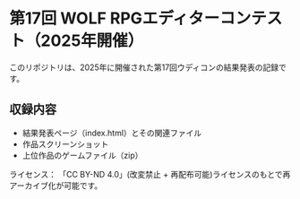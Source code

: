 # 第17回 WOLF RPGエディターコンテスト（2025年開催）

このリポジトリは、2025年に開催された第17回ウディコンの結果発表の記録です。

## 収録内容
- 結果発表ページ（index.html）とその関連ファイル
- 作品スクリーンショット
- 上位作品のゲームファイル（zip）

ライセンス：
「CC BY-ND 4.0」(改変禁止 + 再配布可能)ライセンスのもとで再アーカイブ化が可能です。
